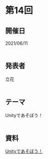 # 第14回  
## 開催日  
2021/06/11  
<br>

## 発表者  
立花  
<br>

## テーマ  
Unityであそぼう！  
<br>

## 資料  
[Unityであそぼう！](https://tachibanahajime.github.io/group/no14/no14.pdf "第14回")  
<br>